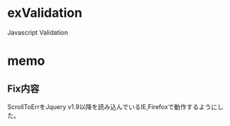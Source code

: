 # exValidation
Javascript Validation

# memo
## Fix内容
ScrollToErrをJquery v1.9以降を読み込んでいるIE,Firefoxで動作するようにした。
